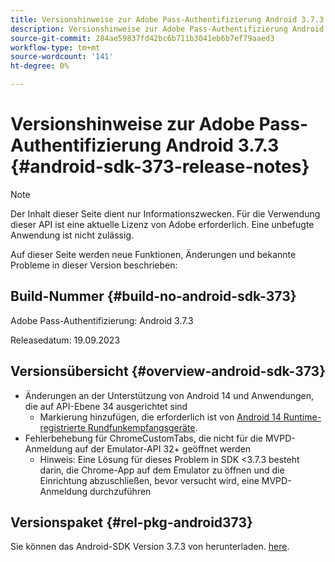 ```yaml
---
title: Versionshinweise zur Adobe Pass-Authentifizierung Android 3.7.3
description: Versionshinweise zur Adobe Pass-Authentifizierung Android 3.7.3
source-git-commit: 284ae59837fd42bc6b711b3041eb6b7ef79aaed3
workflow-type: tm+mt
source-wordcount: '141'
ht-degree: 0%

---
```


# Versionshinweise zur Adobe Pass-Authentifizierung Android 3.7.3 {#android-sdk-373-release-notes}

>[!NOTE]
>
>Der Inhalt dieser Seite dient nur Informationszwecken. Für die Verwendung dieser API ist eine aktuelle Lizenz von Adobe erforderlich. Eine unbefugte Anwendung ist nicht zulässig.

Auf dieser Seite werden neue Funktionen, Änderungen und bekannte Probleme in dieser Version beschrieben:

## Build-Nummer {#build-no-android-sdk-373}

Adobe Pass-Authentifizierung: Android 3.7.3

Releasedatum: 19.09.2023



## Versionsübersicht {#overview-android-sdk-373}

* Änderungen an der Unterstützung von Android 14 und Anwendungen, die auf API-Ebene 34 ausgerichtet sind
   * Markierung hinzufügen, die erforderlich ist von [Android 14 Runtime-registrierte Rundfunkempfangsgeräte](https://developer.android.com/about/versions/14/behavior-changes-14#runtime-receivers-exported).
* Fehlerbehebung für ChromeCustomTabs, die nicht für die MVPD-Anmeldung auf der Emulator-API 32+ geöffnet werden
   * Hinweis: Eine Lösung für dieses Problem in SDK &lt;3.7.3 besteht darin, die Chrome-App auf dem Emulator zu öffnen und die Einrichtung abzuschließen, bevor versucht wird, eine MVPD-Anmeldung durchzuführen


## Versionspaket {#rel-pkg-android373}

Sie können das Android-SDK Version 3.7.3 von herunterladen. [here](https://tve.zendesk.com/hc/en-us/articles/204963219-Android-Native-AccessEnabler-Library).

